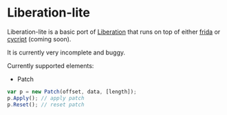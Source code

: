 # Liberation-lite
Liberation-lite is a basic port of [Liberation](https://github.com/Razzile/Liberation) that runs on top of either 
[frida](https://github.com/frida/frida) or [cycript](http://www.cycript.org) (coming soon).

It is currently very incomplete and buggy.

Currently supported elements:
* Patch
```js
var p = new Patch(offset, data, [length]);
p.Apply(); // apply patch
p.Reset(); // reset patch
```
